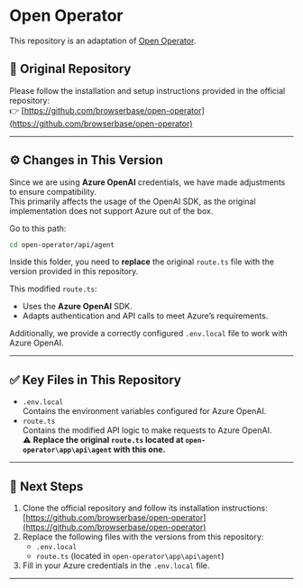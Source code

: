 # Open Operator

This repository is an adaptation of [Open Operator](https://github.com/browserbase/open-operator).

## 📄 Original Repository

Please follow the installation and setup instructions provided in the official repository:  
👉 [https://github.com/browserbase/open-operator](https://github.com/browserbase/open-operator)

---

## ⚙️ Changes in This Version

Since we are using **Azure OpenAI** credentials, we have made adjustments to ensure compatibility.  
This primarily affects the usage of the OpenAI SDK, as the original implementation does not support Azure out of the box.

Go to this path:
```bash
cd open-operator/api/agent
```


Inside this folder, you need to **replace** the original `route.ts` file with the version provided in this repository.

This modified `route.ts`:
- Uses the **Azure OpenAI** SDK.
- Adapts authentication and API calls to meet Azure’s requirements.

Additionally, we provide a correctly configured `.env.local` file to work with Azure OpenAI.

---

## ✅ Key Files in This Repository
- `.env.local`  
  Contains the environment variables configured for Azure OpenAI.
- `route.ts`  
  Contains the modified API logic to make requests to Azure OpenAI.  
  ⚠️ **Replace the original `route.ts` located at `open-operator\app\api\agent` with this one.**

---

## 🔧 Next Steps
1. Clone the official repository and follow its installation instructions:  
   [https://github.com/browserbase/open-operator](https://github.com/browserbase/open-operator)
2. Replace the following files with the versions from this repository:
   - `.env.local`
   - `route.ts` (located in `open-operator\app\api\agent`)
3. Fill in your Azure credentials in the `.env.local` file.

---



